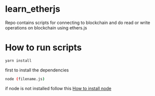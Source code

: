 # learn_etherjs

Repo contains scripts for connecting to blockchain and do read or write operations on blockchain using ethers.js 

# How to run scripts

```sh
yarn install 
```
first to install the dependencies
```sh
node (filename.js)
```
if node is not installed follow this [How to install node](https://nodejs.org/en/download/)
